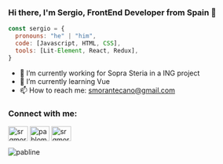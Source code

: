 ### Hi there, I'm Sergio, FrontEnd Developer from Spain 👋

```javascript
const sergio = {
  pronouns: "he" | "him",
  code: [Javascript, HTML, CSS],
  tools: [Lit-Element, React, Redux],
}
```

<!--
**srgmorante/srgmorante** is a ✨ _special_ ✨ repository because its `README.md` (this file) appears on your GitHub profile.

Here are some ideas to get you started:
-->
- 🔭 I’m currently working for Sopra Steria in a ING project
- 🌱 I’m currently learning Vue
- 📫 How to reach me: smorantecano@gmail.com

<p align="left">
<h3 align="left">Connect with me:</h3>

<a href="https://twitter.com/SrgMorante" target="blank"><img align="center" src="https://cdn.jsdelivr.net/npm/simple-icons@3.0.1/icons/twitter.svg" alt="srgmorante" height="30" width="40" /></a>
<a href="https://linkedin.com/in/pablomn" target="blank"><img align="center" src="https://cdn.jsdelivr.net/npm/simple-icons@3.0.1/icons/linkedin.svg" alt="pablomn" height="30" width="40" /></a>
<a href="https://dev.to/srgmorante" target="blank"><img align="center" src="https://cdn.jsdelivr.net/npm/simple-icons@3.0.1/icons/dev-dot-to.svg" alt="srgmorante" height="30" width="40" /></a>
</p>

<p><img align="left" src="https://github-readme-stats.vercel.app/api/top-langs/?username=pabline&layout=compact" alt="pabline" /></p>


